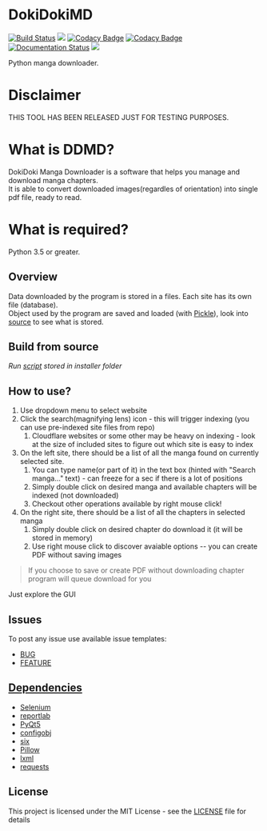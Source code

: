 # DokiDokiMD
[![Build Status](https://travis-ci.org/Konrad-Ziarko/DokiDokiMD.svg?branch=master)](https://travis-ci.org/Konrad-Ziarko/DokiDokiMD)
![](https://img.shields.io/github/issues/Konrad-Ziarko/DokiDokiMD.svg)
[![Codacy Badge](https://api.codacy.com/project/badge/Grade/64ddf3d0c83d4b48a82cdb0e8ca27dd4)](https://www.codacy.com/manual/Konrad-Ziarko/DokiDokiMD?utm_source=github.com&amp;utm_medium=referral&amp;utm_content=Konrad-Ziarko/DokiDokiMD&amp;utm_campaign=Badge_Grade)
[![Codacy Badge](https://api.codacy.com/project/badge/Coverage/64ddf3d0c83d4b48a82cdb0e8ca27dd4)](https://www.codacy.com/manual/Konrad-Ziarko/DokiDokiMD?utm_source=github.com&utm_medium=referral&utm_content=Konrad-Ziarko/DokiDokiMD&utm_campaign=Badge_Coverage)
[![Documentation Status](https://readthedocs.org/projects/dokidokimd/badge/?version=latest)](https://dokidokimd.readthedocs.io/en/latest/?badge=latest)
![](https://img.shields.io/github/license/Konrad-Ziarko/DokiDokiMD.svg)

Python manga downloader.

# Disclaimer
THIS TOOL HAS BEEN RELEASED JUST FOR TESTING PURPOSES.

# What is DDMD?
DokiDoki Manga Downloader is a software that helps you manage and download manga chapters.
<br>
It is able to convert downloaded images(regardles of orientation) into single pdf file, ready to read.

# What is required?
Python 3.5 or greater.

## Overview
Data downloaded by the program is stored in a files. Each site has its own file (database).
<br>
Object used by the program are saved and loaded (with [Pickle](https://docs.python.org/3/library/pickle.html)), look into [source](dokidokimd/models.py) to see what is stored.

## Build from source
*Run [script](installer/installer.py) stored in installer folder*

## How to use?
1. Use dropdown menu to select website
2. Click the search(magnifying lens) icon - this will trigger indexing (you can use pre-indexed site files from repo)
    1. Cloudflare websites or some other may be heavy on indexing - look at the size of included sites to figure out which site is easy to index 
3. On the left site, there should be a list of all the manga found on currently selected site.
    1. You can type name(or part of it) in the text box (hinted with "Search manga..." text) - can freeze for a sec if there is a lot of positions
    2. Simply double click on desired manga and available chapters will be indexed (not downloaded)
    3. Checkout other operations available by right mouse click!
4. On the right site, there should be a list of all the chapters in selected manga
    1. Simply double click on desired chapter do download it (it will be stored in memory)
    2. Use right mouse click to discover avaiable options -- you can create PDF without saving images  

> If you choose to save or create PDF without downloading chapter program will queue download for you

Just explore the GUI

## Issues
To post any issue use available issue templates:
- [BUG](.github/ISSUE_TEMPLATE/bug_report.md)
- [FEATURE](.github/ISSUE_TEMPLATE/feature_request.md)

## [Dependencies](requirements.txt)
- [Selenium](https://github.com/SeleniumHQ/selenium)
- [reportlab](https://pypi.org/project/reportlab/)
- [PyQt5](https://pypi.org/project/PyQt5/)
- [configobj](https://pypi.org/project/configobj/)
- [six](https://pypi.org/project/six/)
- [Pillow](https://pypi.org/project/Pillow/)
- [lxml](https://pypi.org/project/lxml/)
- [requests](https://pypi.org/project/requests/)

## License
This project is licensed under the MIT License - see the [LICENSE](LICENSE) file for details
